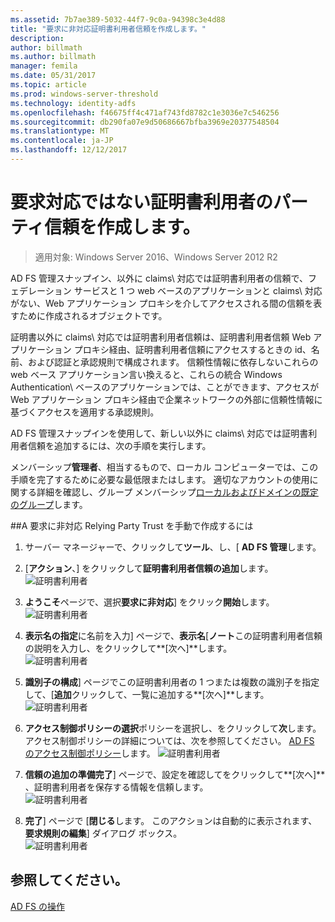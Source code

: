 ```yaml
---
ms.assetid: 7b7ae389-5032-44f7-9c0a-94398c3e4d88
title: "要求に非対応証明書利用者信頼を作成します。"
description: 
author: billmath
ms.author: billmath
manager: femila
ms.date: 05/31/2017
ms.topic: article
ms.prod: windows-server-threshold
ms.technology: identity-adfs
ms.openlocfilehash: f46675ff4c471af743fd8782c1e3036e7c546256
ms.sourcegitcommit: db290fa07e9d50686667bfba3969e20377548504
ms.translationtype: MT
ms.contentlocale: ja-JP
ms.lasthandoff: 12/12/2017
---
```

# <a name="create-a-non-claims-aware-relying-party-trust"></a>要求対応ではない証明書利用者のパーティ信頼を作成します。

>適用対象: Windows Server 2016、Windows Server 2012 R2

AD FS 管理スナップイン、以外に claims\ 対応では証明書利用者の信頼で、フェデレーション サービスと 1 つ web ベースのアプリケーションと claims\ 対応がない、Web アプリケーション プロキシを介してアクセスされる間の信頼を表すために作成されるオブジェクトです。  
  
証明書以外に claims\ 対応では証明書利用者信頼は、証明書利用者信頼 Web アプリケーション プロキシ経由、証明書利用者信頼にアクセスするときの id、名前、および認証と承認規則で構成されます。 信頼性情報に依存しないこれらの web ベース アプリケーション言い換えると、これらの統合 Windows Authentication\ ベースのアプリケーションでは、ことができます、アクセスが Web アプリケーション プロキシ経由で企業ネットワークの外部に信頼性情報に基づくアクセスを適用する承認規則。  
  
AD FS 管理スナップインを使用して、新しい以外に claims\ 対応では証明書利用者信頼を追加するには、次の手順を実行します。  
  
メンバーシップ**管理者**、相当するもので、ローカル コンピューターでは、この手順を完了するために必要な最低限またはします。  適切なアカウントの使用に関する詳細を確認し、グループ メンバーシップ[ローカルおよびドメインの既定のグループ](https://go.microsoft.com/fwlink/?LinkId=83477)します。   
  
##<a name="to-create-a-non-claims-aware-relying-party-trust-manually"></a>A 要求に非対応 Relying Party Trust を手動で作成するには 
1. サーバー マネージャーで、クリックして**ツール**、し、[ **AD FS 管理**します。  
  
2.  [**アクション**、] をクリックして**証明書利用者信頼の追加**します。  
![証明書利用者](media/Create-a-Relying-Party-Trust/addtrust1.PNG)   

3.  **ようこそ**ページで、選択**要求に非対応**] をクリック**開始**します。  
![証明書利用者](media/Create-a-Non-Claims-Aware-Relying-Party-Trust/addnon1.PNG) 
  
4.  **表示名の指定**に名前を入力] ページで、**表示名**[**ノート**この証明書利用者信頼の説明を入力し、をクリックして**[次へ]**します。  
![証明書利用者](media/Create-a-Non-Claims-Aware-Relying-Party-Trust/addnon2.PNG)

5. **識別子の構成**] ページでこの証明書利用者の 1 つまたは複数の識別子を指定して、[**追加**クリックして、一覧に追加する**[次へ]**します。  
![証明書利用者](media/Create-a-Non-Claims-Aware-Relying-Party-Trust/addnon3.PNG)

6.  **アクセス制御ポリシーの選択**ポリシーを選択し、をクリックして**次**します。  アクセス制御ポリシーの詳細については、次を参照してください。 [AD FS のアクセス制御ポリシー](Access-Control-Policies-in-AD-FS.md)します。 
![証明書利用者](media/Create-a-Non-Claims-Aware-Relying-Party-Trust/addnon4.PNG)

7. **信頼の追加の準備完了**] ページで、設定を確認してをクリックして**[次へ]** 、証明書利用者を保存する情報を信頼します。  
   ![証明書利用者](media/Create-a-Non-Claims-Aware-Relying-Party-Trust/addnon5.PNG) 

8. **完了**] ページで [**閉じる**します。 このアクションは自動的に表示されます、**要求規則の編集**] ダイアログ ボックス。  
![証明書利用者](media/Create-a-Non-Claims-Aware-Relying-Party-Trust/addnon6.PNG)  
  
## <a name="see-also"></a>参照してください。  
[AD FS の操作](../../ad-fs/AD-FS-2016-Operations.md) 
